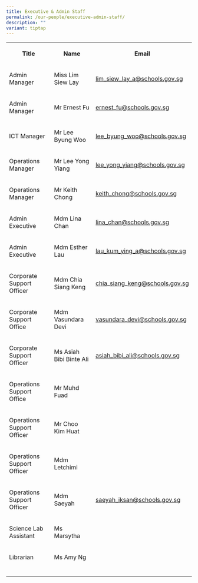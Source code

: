 ```yaml
---
title: Executive & Admin Staff
permalink: /our-people/executive-admin-staff/
description: ""
variant: tiptap
---
```

<table style="minWidth: 75px">
<colgroup>
<col>
<col>
<col>
</colgroup>
<tbody>
<tr>
<th rowspan="1" colspan="1">
<p>Title</p>
</th>
<th rowspan="1" colspan="1">
<p>Name</p>
</th>
<th rowspan="1" colspan="1">
<p>Email</p>
</th>
</tr>
<tr>
<td rowspan="1" colspan="1">
<p>Admin Manager</p>
</td>
<td rowspan="1" colspan="1">
<p>Miss Lim Siew Lay</p>
</td>
<td rowspan="1" colspan="1">
<p><a href="mailto:lim_siew_lay_a@schools.gov.sg" rel="noopener nofollow" target="_blank">lim_siew_lay_a@schools.gov.sg</a>
</p>
</td>
</tr>
<tr>
<td rowspan="1" colspan="1">
<p>Admin Manager</p>
</td>
<td rowspan="1" colspan="1">
<p>Mr Ernest Fu</p>
</td>
<td rowspan="1" colspan="1">
<p><a href="Mailto:ernest_fu@schools.gov.sg" rel="noopener nofollow" target="_blank">ernest_fu@schools.gov.sg</a>
</p>
</td>
</tr>
<tr>
<td rowspan="1" colspan="1">
<p>ICT Manager</p>
</td>
<td rowspan="1" colspan="1">
<p>Mr Lee Byung Woo</p>
</td>
<td rowspan="1" colspan="1">
<p><a href="mailto:lee_byung_woo@schools.gov.sg" rel="noopener nofollow" target="_blank">lee_byung_woo@schools.gov.sg</a>
</p>
</td>
</tr>
<tr>
<td rowspan="1" colspan="1">
<p>Operations Manager</p>
</td>
<td rowspan="1" colspan="1">
<p>Mr Lee Yong Yiang</p>
</td>
<td rowspan="1" colspan="1">
<p><a href="mailto:lee_yong_yiang@schools.gov.sg" rel="noopener nofollow" target="_blank">lee_yong_yiang@schools.gov.sg</a>
</p>
</td>
</tr>
<tr>
<td rowspan="1" colspan="1">
<p>Operations Manager</p>
</td>
<td rowspan="1" colspan="1">
<p>Mr Keith Chong</p>
</td>
<td rowspan="1" colspan="1">
<p><a href="mailto:keith_chong@schools.gov.sg" rel="noopener nofollow" target="_blank">keith_chong@schools.gov.sg</a>
</p>
</td>
</tr>
<tr>
<td rowspan="1" colspan="1">
<p>Admin Executive</p>
</td>
<td rowspan="1" colspan="1">
<p>Mdm Lina Chan</p>
</td>
<td rowspan="1" colspan="1">
<p><a href="mailto:lina_chan@schools.gov.sg" rel="noopener nofollow" target="_blank">lina_chan@schools.gov.sg</a>
</p>
</td>
</tr>
<tr>
<td rowspan="1" colspan="1">
<p>Admin Executive</p>
</td>
<td rowspan="1" colspan="1">
<p>Mdm Esther Lau</p>
</td>
<td rowspan="1" colspan="1">
<p><a href="mailto:lau_kum_ying_a@schools.gov.sg" rel="noopener nofollow" target="_blank">lau_kum_ying_a@schools.gov.sg</a>
</p>
</td>
</tr>
<tr>
<td rowspan="1" colspan="1">
<p>Corporate Support Officer</p>
</td>
<td rowspan="1" colspan="1">
<p>Mdm Chia Siang Keng</p>
</td>
<td rowspan="1" colspan="1">
<p><a href="mailto:chia_siang_keng@schools.gov.sg" rel="noopener nofollow" target="_blank">chia_siang_keng@schools.gov.sg</a>
</p>
</td>
</tr>
<tr>
<td rowspan="1" colspan="1">
<p>Corporate Support Office</p>
</td>
<td rowspan="1" colspan="1">
<p>Mdm Vasundara Devi</p>
</td>
<td rowspan="1" colspan="1">
<p><a href="mailto:vasundara_devi@schools.gov.sg" rel="noopener nofollow" target="_blank">vasundara_devi@schools.gov.sg</a>
</p>
</td>
</tr>
<tr>
<td rowspan="1" colspan="1">
<p>Corporate Support Officer</p>
</td>
<td rowspan="1" colspan="1">
<p>Ms Asiah Bibi Binte Ali</p>
</td>
<td rowspan="1" colspan="1">
<p><a href="mailto:asiah_bibi_ali@schools.gov.sg" rel="noopener nofollow" target="_blank">asiah_bibi_ali@schools.gov.sg</a>
</p>
</td>
</tr>
<tr>
<td rowspan="1" colspan="1">
<p>Operations Support Office</p>
</td>
<td rowspan="1" colspan="1">
<p>Mr Muhd Fuad</p>
</td>
<td rowspan="1" colspan="1">
<p></p>
</td>
</tr>
<tr>
<td rowspan="1" colspan="1">
<p>Operations Support Officer</p>
</td>
<td rowspan="1" colspan="1">
<p>Mr Choo Kim Huat</p>
</td>
<td rowspan="1" colspan="1">
<p></p>
</td>
</tr>
<tr>
<td rowspan="1" colspan="1">
<p>Operations Support Officer</p>
</td>
<td rowspan="1" colspan="1">
<p>Mdm Letchimi</p>
</td>
<td rowspan="1" colspan="1">
<p></p>
</td>
</tr>
<tr>
<td rowspan="1" colspan="1">
<p>Operations Support Officer</p>
</td>
<td rowspan="1" colspan="1">
<p>Mdm Saeyah</p>
</td>
<td rowspan="1" colspan="1">
<p><a href="mailto:saeyah_iksan@schools.gov.sg" rel="noopener nofollow" target="_blank">saeyah_iksan@schools.gov.sg</a>
</p>
</td>
</tr>
<tr>
<td rowspan="1" colspan="1">
<p>Science Lab Assistant</p>
</td>
<td rowspan="1" colspan="1">
<p>Ms Marsytha</p>
</td>
<td rowspan="1" colspan="1">
<p></p>
</td>
</tr>
<tr>
<td rowspan="1" colspan="1">
<p>Librarian</p>
</td>
<td rowspan="1" colspan="1">
<p>Ms Amy Ng</p>
</td>
<td rowspan="1" colspan="1">
<p></p>
</td>
</tr>
<tr>
<td rowspan="1" colspan="1">
<p></p>
</td>
<td rowspan="1" colspan="1">
<p></p>
</td>
<td rowspan="1" colspan="1">
<p></p>
</td>
</tr>
</tbody>
</table>
<p></p>